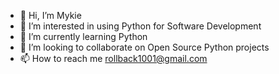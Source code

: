 - 👋 Hi, I’m Mykie
- 👀 I’m interested in using Python for Software Development
- 🌱 I’m currently learning Python
- 💞️ I’m looking to collaborate on Open Source Python projects 
- 📫 How to reach me rollback1001@gmail.com

<!---
rollback1001/rollback1001 is a ✨ special ✨ repository because its `README.md` (this file) appears on your GitHub profile.
You can click the Preview link to take a look at your changes.
--->
